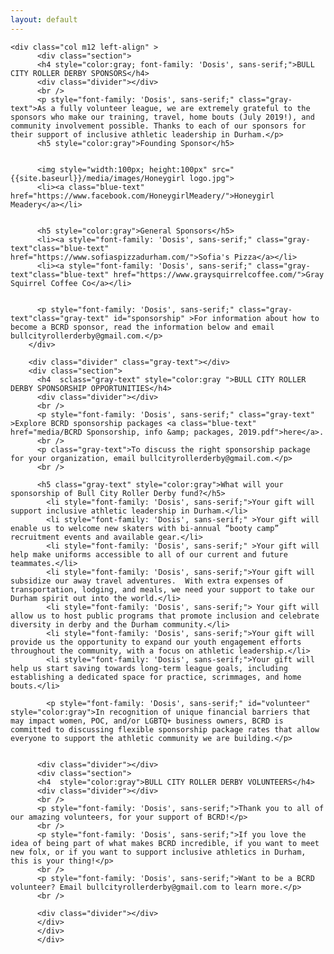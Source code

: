 ```yaml
---
layout: default
---
```



  <div  class="container">
  <div class="section">
  <div class="row">

    <div class="col m12 left-align" >
          <div class="section">
          <h4 style="color:gray; font-family: 'Dosis', sans-serif;">BULL CITY ROLLER DERBY SPONSORS</h4>
          <div class="divider"></div>
          <br />
          <p style="font-family: 'Dosis', sans-serif;" class="gray-text">As a fully volunteer league, we are extremely grateful to the sponsors who make our training, travel, home bouts (July 2019!), and community involvement possible. Thanks to each of our sponsors for their support of inclusive athletic leadership in Durham.</p>
          <h5 style="color:gray">Founding Sponsor</h5>


          <img style="width:100px; height:100px" src="{{site.baseurl}}/media/images/Honeygirl logo.jpg">
          <li><a class="blue-text" href="https://www.facebook.com/HoneygirlMeadery/">Honeygirl Meadery</a></li>


          <h5 style="color:gray">General Sponsors</h5>
          <li><a style="font-family: 'Dosis', sans-serif;" class="gray-text"class="blue-text" href="https://www.sofiaspizzadurham.com/">Sofia's Pizza</a></li>
          <li><a style="font-family: 'Dosis', sans-serif;" class="gray-text"class="blue-text" href="https://www.graysquirrelcoffee.com/">Gray Squirrel Coffee Co</a></li>


          <p style="font-family: 'Dosis', sans-serif;" class="gray-text"class="gray-text" id="sponsorship" >For information about how to become a BCRD sponsor, read the information below and email bullcityrollerderby@gmail.com.</p>
        </div>

        <div class="divider" class="gray-text"></div>
        <div class="section">
          <h4  sclass="gray-text" style="color:gray ">BULL CITY ROLLER DERBY SPONSORSHIP OPPORTUNITIES</h4>
          <div class="divider"></div>
          <br />
          <p style="font-family: 'Dosis', sans-serif;" class="gray-text" >Explore BCRD sponsorship packages <a class="blue-text" href="media/BCRD Sponsorship, info &amp; packages, 2019.pdf">here</a>.
          <br />
          <p class="gray-text">To discuss the right sponsorship package for your organization, email bullcityrollerderby@gmail.com.</p>
          <br />

          <h5 class="gray-text" style="color:gray">What will your sponsorship of Bull City Roller Derby fund?</h5>
            <li style="font-family: 'Dosis', sans-serif;">Your gift will support inclusive athletic leadership in Durham.</li>
            <li style="font-family: 'Dosis', sans-serif;" >Your gift will enable us to welcome new skaters with bi-annual “booty camp” recruitment events and available gear.</li>
            <li style="font-family: 'Dosis', sans-serif;" >Your gift will help make uniforms accessible to all of our current and future teammates.</li>
            <li style="font-family: 'Dosis', sans-serif;">Your gift will subsidize our away travel adventures.  With extra expenses of transportation, lodging, and meals, we need your support to take our Durham spirit out into the world.</li>
            <li style="font-family: 'Dosis', sans-serif;"> Your gift will allow us to host public programs that promote inclusion and celebrate diversity in derby and the Durham community.</li>
            <li style="font-family: 'Dosis', sans-serif;">Your gift will provide us the opportunity to expand our youth engagement efforts throughout the community, with a focus on athletic leadership.</li>
            <li style="font-family: 'Dosis', sans-serif;">Your gift will help us start saving towards long-term league goals, including establishing a dedicated space for practice, scrimmages, and home bouts.</li>

            <p style="font-family: 'Dosis', sans-serif;" id="volunteer" style="color:gray">In recognition of unique financial barriers that may impact women, POC, and/or LGBTQ+ business owners, BCRD is committed to discussing flexible sponsorship package rates that allow everyone to support the athletic community we are building.</p>


          <div class="divider"></div>
          <div class="section">
          <h4  style="color:gray">BULL CITY ROLLER DERBY VOLUNTEERS</h4>
          <div class="divider"></div>
          <br />
          <p style="font-family: 'Dosis', sans-serif;">Thank you to all of our amazing volunteers, for your support of BCRD!</p>
          <br />
          <p style="font-family: 'Dosis', sans-serif;">If you love the idea of being part of what makes BCRD incredible, if you want to meet new folx, or if you want to support inclusive athletics in Durham, this is your thing!</p>
          <br />
          <p style="font-family: 'Dosis', sans-serif;">Want to be a BCRD volunteer? Email bullcityrollerderby@gmail.com to learn more.</p>
          <br />

          <div class="divider"></div>
          </div>
          </div>
          </div>
